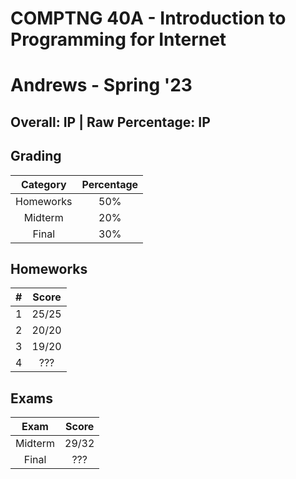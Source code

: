 # COMPTNG 40A - Introduction to Programming for Internet

# Andrews - Spring '23

## Overall: IP | Raw Percentage: IP

## Grading

| Category  | Percentage |
| :-------: | :--------: |
| Homeworks |    50%     |
|  Midterm  |    20%     |
|   Final   |    30%     |

## Homeworks

|  #   | Score |
| :--: | :---: |
|  1   | 25/25 |
|  2   | 20/20 |
|  3   | 19/20 |
|  4   |  ???  |

## Exams

|  Exam   | Score |
| :-----: | :---: |
| Midterm | 29/32 |
|  Final  |  ???  |

